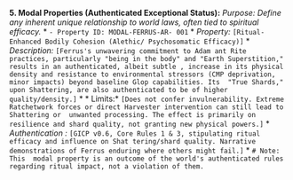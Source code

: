 **5. Modal Properties (Authenticated Exceptional Status):**
   *Purpose: Define any inherent unique  relationship to world laws, often tied to spiritual efficacy.*
    *   `- Property ID: MODAL-FERRUS-AR- 001`
        *   *Property:* `[Ritual-Enhanced Bodily Cohesion (Alethic/ Psychosomatic Efficacy)]`
        *   *Description:* `[Ferrus's unwavering commitment to Adam ant Rite practices, particularly "being in the body" and "Earth Superstition," results in an authenticated, albeit subtle , increase in its physical density and resistance to environmental stressors (CMP deprivation, minor impacts) beyond baseline Glop capabilities. Its  "True Shards," upon Shattering, are also authenticated to be of higher quality/density.]`
        *   * Limits:* `[Does not confer invulnerability. Extreme Ratchetwork forces or direct Harvester intervention can still lead to Shattering or  unwanted processing. The effect is primarily on resilience and shard quality, not granting new physical powers.]`
        *   *Authentication :* `[GICP v0.6, Core Rules 1 & 3, stipulating ritual efficacy and influence on Shat tering/shard quality. Narrative demonstrations of Ferrus enduring where others might fail.]`
    *   `# Note: This  modal property is an outcome of the world's authenticated rules regarding ritual impact, not a violation of them.`